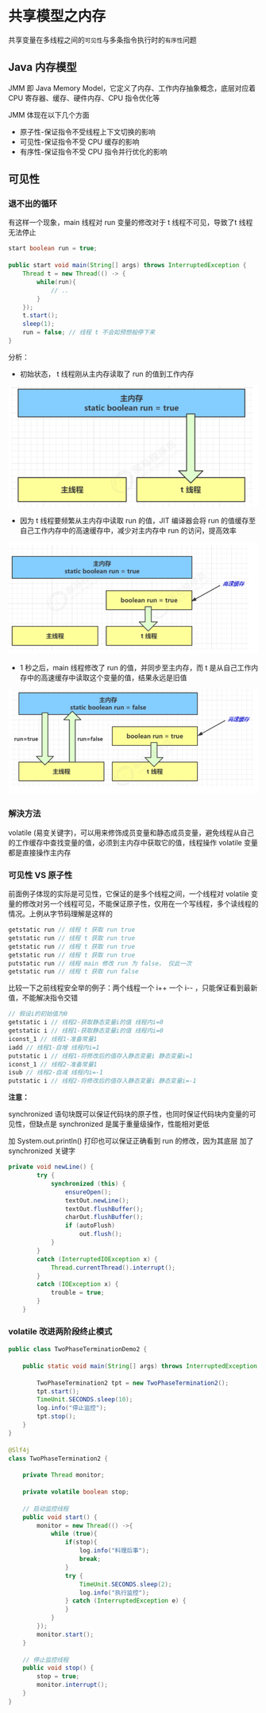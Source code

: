 # 共享模型之内存

共享变量在多线程之间的`可见性`与多条指令执行时的`有序性`问题

## Java 内存模型

 JMM 即 Java Memory Model，它定义了内存、工作内存抽象概念，底层对应着 CPU 寄存器、缓存、硬件内存、CPU 指令优化等

 JMM 体现在以下几个方面

- 原子性-保证指令不受线程上下文切换的影响
- 可见性-保证指令不受 CPU 缓存的影响
- 有序性-保证指令不受 CPU 指令并行优化的影响

## 可见性

### 退不出的循环

有这样一个现象，main 线程对 run 变量的修改对于 t 线程不可见，导致了t 线程无法停止

```java
start boolean run = true;

public start void main(String[] args) throws InterruptedException {
    Thread t = new Thread(() -> {
        while(run){
            // ..
        }
    });
    t.start();
    sleep(1);
    run = false; // 线程 t 不会如预想般停下来
}
```

分析：

- 初始状态， t 线程刚从主内存读取了 run 的值到工作内存

![图 1](../../images/f4fcdd0fbefb033810fb879d0297abf1e4eabbb46853654b16a609e3e12fcb23.png)  

- 因为 t 线程要频繁从主内存中读取 run 的值，JIT 编译器会将 run 的值缓存至自己工作内存中的高速缓存中，减少对主内存中 run 的访问，提高效率

![图 2](../../images/6a27d50a493664ea9c08ea3591b156d91a07cdee75ea32f9895415a2a9843b44.png)  

- 1 秒之后，main 线程修改了 run 的值，并同步至主内存，而 t 是从自己工作内存中的高速缓存中读取这个变量的值，结果永远是旧值

![图 3](../../images/0b94164e54b0a08bb1d6bdf7bea7a7e6734e91a2fd0599e3504983eb7ad9b69f.png)  

### 解決方法

volatile (易变关键字)，可以用来修饰成员变量和静态成员变量，避免线程从自己的工作缓存中查找变量的值，必须到主内存中获取它的值，线程操作 volatile 变量都是直接操作主内存

### 可见性 VS 原子性

前面例子体现的实际是可见性，它保证的是多个线程之间，一个线程对 volatile 变量的修改对另一个线程可见，不能保证原子性，仅用在一个写线程，多个读线程的情况。上例从字节码理解是这样的

```java
getstatic run // 线程 t 获取 run true 
getstatic run // 线程 t 获取 run true 
getstatic run // 线程 t 获取 run true 
getstatic run // 线程 t 获取 run true 
putstatic run // 线程 main 修改 run 为 false， 仅此一次
getstatic run // 线程 t 获取 run false
```

比较一下之前线程安全举的例子：两个线程一个 i++ 一个 i-- ，只能保证看到最新值，不能解决指令交错

```java
// 假设i的初始值为0 
getstatic i // 线程2-获取静态变量i的值 线程内i=0 
getstatic i // 线程1-获取静态变量i的值 线程内i=0 
iconst_1 // 线程1-准备常量1 
iadd // 线程1-自增 线程内i=1 
putstatic i // 线程1-将修改后的值存入静态变量i 静态变量i=1 
iconst_1 // 线程2-准备常量1 
isub // 线程2-自减 线程内i=-1 
putstatic i // 线程2-将修改后的值存入静态变量i 静态变量i=-1
```

**注意：**

synchronized 语句块既可以保证代码块的原子性，也同时保证代码块内变量的可见性，但缺点是 synchronized 是属于重量级操作，性能相对更低

加 System.out.println() 打印也可以保证正确看到 run 的修改，因为其底层 加了 synchronized 关键字

```java
private void newLine() {
        try {
            synchronized (this) {
                ensureOpen();
                textOut.newLine();
                textOut.flushBuffer();
                charOut.flushBuffer();
                if (autoFlush)
                    out.flush();
            }
        }
        catch (InterruptedIOException x) {
            Thread.currentThread().interrupt();
        }
        catch (IOException x) {
            trouble = true;
        }
    }
```

### volatile 改进两阶段终止模式

```java
public class TwoPhaseTerminationDemo2 {

    public static void main(String[] args) throws InterruptedException {

        TwoPhaseTermination2 tpt = new TwoPhaseTermination2();
        tpt.start();
        TimeUnit.SECONDS.sleep(10);
        log.info("停止监控");
        tpt.stop();
    }
}

@Slf4j
class TwoPhaseTermination2 {

    private Thread monitor;

    private volatile boolean stop;

    // 启动监控线程
    public void start() {
        monitor = new Thread(() ->{
            while (true){
                if(stop){
                    log.info("料理后事");
                    break;
                }
                try {
                    TimeUnit.SECONDS.sleep(2);
                    log.info("执行监控");
                } catch (InterruptedException e) {
                }
            }
        });
        monitor.start();
    }

    // 停止监控线程
    public void stop() {
        stop = true;
        monitor.interrupt();
    }
}
```
